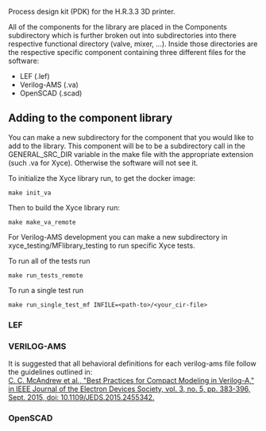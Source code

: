Process design kit (PDK) for the H.R.3.3 3D printer.

All of the components for the library are placed in the Components subdirectory which is further broken out into subdirectories into there respective functional directory (valve, mixer, ...). Inside those directories are the respective specific component containing three different files for the software:
 - LEF (.lef)
 - Verilog-AMS (.va)
 - OpenSCAD (.scad)

## Adding to the component library

You can make a new subdirectory for the component that you would like to add to the library. This component will be to be a subdirectory call in the GENERAL_SRC_DIR variable in the make file with the appropriate extension (such .va for Xyce). Otherwise the software will not see it.

To initialize the Xyce library run, to get the docker image:
```
make init_va
```

Then to build the Xyce library run: 
```
make make_va_remote
```



For Verilog-AMS development you can make a new subdirectory in xyce_testing/MFlibrary_testing to run specific Xyce tests.

To run all of the tests run
```
make run_tests_remote
```

To run a single test run
```
make run_single_test_mf INFILE=<path-to>/<your_cir-file>
```


### LEF

### VERILOG-AMS

It is suggested that all behavioral definitions for each verilog-ams file follow the guidelines outlined in: \
<a href="https://ieeexplore.ieee.org/document/7154394">C. C. McAndrew et al., "Best Practices for Compact Modeling in Verilog-A," in IEEE Journal of the Electron Devices Society, vol. 3, no. 5, pp. 383-396, Sept. 2015, doi: 10.1109/JEDS.2015.2455342.</a>

### OpenSCAD

